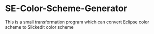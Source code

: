 SE-Color-Scheme-Generator
=========================

This is a small transformation program which can convert Eclipse color scheme to Slickedit color scheme
